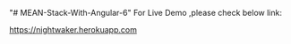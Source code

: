 "# MEAN-Stack-With-Angular-6" 
For Live Demo ,please check below link:

https://nightwaker.herokuapp.com

